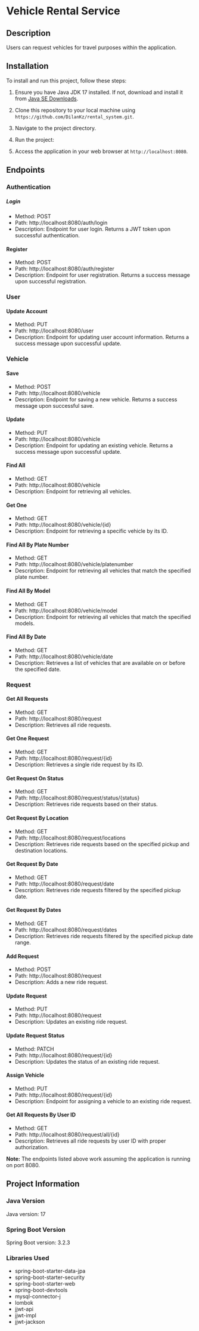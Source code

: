 # Vehicle Rental Service

## Description

Users can request vehicles for travel purposes within the application.

## Installation

To install and run this project, follow these steps:

1. Ensure you have Java JDK 17 installed. If not, download and install it from [Java SE Downloads](https://www.oracle.com/java/technologies/javase-jdk17-downloads.html).

2. Clone this repository to your local machine using `https://github.com/DilanKz/rental_system.git`.

3. Navigate to the project directory.

4. Run the project:

5. Access the application in your web browser at `http://localhost:8080`.


## Endpoints

### Authentication

##### Login
- Method: POST
- Path: http://localhost:8080/auth/login
- Description: Endpoint for user login. Returns a JWT token upon successful authentication.

#### Register
- Method: POST
- Path: http://localhost:8080/auth/register
- Description: Endpoint for user registration. Returns a success message upon successful registration.

### User

#### Update Account
- Method: PUT
- Path: http://localhost:8080/user
- Description: Endpoint for updating user account information. Returns a success message upon successful update.

### Vehicle

#### Save
- Method: POST
- Path: http://localhost:8080/vehicle
- Description: Endpoint for saving a new vehicle. Returns a success message upon successful save.

#### Update
- Method: PUT
- Path: http://localhost:8080/vehicle
- Description: Endpoint for updating an existing vehicle. Returns a success message upon successful update.

#### Find All
- Method: GET
- Path: http://localhost:8080/vehicle
- Description: Endpoint for retrieving all vehicles.

#### Get One
- Method: GET
- Path: http://localhost:8080/vehicle/{id}
- Description: Endpoint for retrieving a specific vehicle by its ID.

#### Find All By Plate Number
- Method: GET
- Path: http://localhost:8080/vehicle/platenumber
- Description: Endpoint for retrieving all vehicles that match the specified plate number.

#### Find All By Model
- Method: GET
- Path: http://localhost:8080/vehicle/model
- Description: Endpoint for retrieving all vehicles that match the specified models.

#### Find All By Date
- Method: GET
- Path: http://localhost:8080/vehicle/date
- Description: Retrieves a list of vehicles that are available on or before the specified date.

### Request

#### Get All Requests
- Method: GET
- Path: http://localhost:8080/request
- Description: Retrieves all ride requests.

#### Get One Request
- Method: GET
- Path: http://localhost:8080/request/{id}
- Description: Retrieves a single ride request by its ID.

#### Get Request On Status
- Method: GET
- Path: http://localhost:8080/request/status/{status}
- Description: Retrieves ride requests based on their status.

#### Get Request By Location
- Method: GET
- Path: http://localhost:8080/request/locations
- Description: Retrieves ride requests based on the specified pickup and destination locations.

#### Get Request By Date
- Method: GET
- Path: http://localhost:8080/request/date
- Description: Retrieves ride requests filtered by the specified pickup date.

#### Get Request By Dates
- Method: GET
- Path: http://localhost:8080/request/dates
- Description: Retrieves ride requests filtered by the specified pickup date range.

#### Add Request
- Method: POST
- Path: http://localhost:8080/request
- Description: Adds a new ride request.

#### Update Request
- Method: PUT
- Path: http://localhost:8080/request
- Description: Updates an existing ride request.

#### Update Request Status
- Method: PATCH
- Path: http://localhost:8080/request/{id}
- Description: Updates the status of an existing ride request.

#### Assign Vehicle
- Method: PUT
- Path: http://localhost:8080/request/{id}
- Description: Endpoint for assigning a vehicle to an existing ride request.

#### Get All Requests By User ID
- Method: GET
- Path: http://localhost:8080/request/all/{id}
- Description: Retrieves all ride requests by user ID with proper authorization.

**Note:** The endpoints listed above work assuming the application is running on port 8080.

## Project Information

### Java Version
Java version: 17

### Spring Boot Version
Spring Boot version: 3.2.3

### Libraries Used
- spring-boot-starter-data-jpa
- spring-boot-starter-security
- spring-boot-starter-web
- spring-boot-devtools
- mysql-connector-j
- lombok
- jjwt-api
- jjwt-impl
- jjwt-jackson